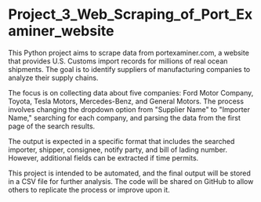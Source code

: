 # Project_3_Web_Scraping_of_Port_Examiner_website

This Python project aims to scrape data from portexaminer.com, a website that provides U.S. Customs import records for millions of real ocean shipments. The goal is to identify suppliers of manufacturing companies to analyze their supply chains.

The focus is on collecting data about five companies: Ford Motor Company, Toyota, Tesla Motors, Mercedes-Benz, and General Motors. The process involves changing the dropdown option from "Supplier Name" to "Importer Name," searching for each company, and parsing the data from the first page of the search results.

The output is expected in a specific format that includes the searched importer, shipper, consignee, notify party, and bill of lading number. However, additional fields can be extracted if time permits.

This project is intended to be automated, and the final output will be stored in a CSV file for further analysis. The code will be shared on GitHub to allow others to replicate the process or improve upon it.



